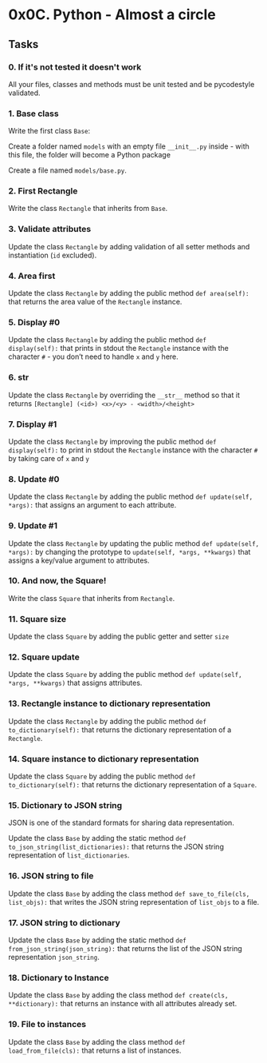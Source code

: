 # 0x0C. Python - Almost a circle

## Tasks

### 0. If it's not tested it doesn't work



All your files, classes and methods must be unit tested and be pycodestyle validated.


### 1. Base class


Write the first class `Base`:

Create a folder named `models` with an empty file `__init__.py` inside - with this file, the folder will become a Python package

Create a file named `models/base.py`.



### 2. First Rectangle


Write the class `Rectangle` that inherits from `Base`.


### 3. Validate attributes



Update the class `Rectangle` by adding validation of all setter methods and instantiation (`id` excluded).


### 4. Area first



Update the class `Rectangle` by adding the public method `def area(self):` that returns the area value of the `Rectangle` instance.


### 5. Display #0



Update the class `Rectangle` by adding the public method `def display(self):` that prints in stdout the `Rectangle` instance with the character `#` - you don’t need to handle `x` and `y` here.



### 6. __str__



Update the class `Rectangle` by overriding the `__str__` method so that it returns `[Rectangle] (<id>) <x>/<y> - <width>/<height>`

### 7. Display #1



Update the class `Rectangle` by improving the public method `def display(self):` to print in stdout the `Rectangle` instance with the character `#` by taking care of `x` and `y`



### 8. Update #0


Update the class `Rectangle` by adding the public method `def update(self, *args):` that assigns an argument to each attribute.


### 9. Update #1


Update the class `Rectangle` by updating the public method `def update(self, *args):` by changing the prototype to `update(self, *args, **kwargs)` that assigns a key/value argument to attributes.



### 10. And now, the Square!


Write the class `Square` that inherits from `Rectangle`.


### 11. Square size


Update the class `Square` by adding the public getter and setter `size`



### 12. Square update



Update the class `Square` by adding the public method `def update(self, *args, **kwargs)` that assigns attributes.


### 13. Rectangle instance to dictionary representation


Update the class `Rectangle` by adding the public method `def to_dictionary(self):` that returns the dictionary representation of a `Rectangle`.



### 14. Square instance to dictionary representation


Update the class `Square` by adding the public method `def to_dictionary(self):` that returns the dictionary representation of a `Square`.



### 15. Dictionary to JSON string


JSON is one of the standard formats for sharing data representation.

Update the class `Base` by adding the static method `def to_json_string(list_dictionaries):` that returns the JSON string representation of `list_dictionaries`.


### 16. JSON string to file


Update the class `Base` by adding the class method `def save_to_file(cls, list_objs):` that writes the JSON string representation of `list_objs` to a file.



### 17. JSON string to dictionary



Update the class `Base` by adding the static method `def from_json_string(json_string):` that returns the list of the JSON string representation `json_string`.

### 18. Dictionary to Instance

Update the class `Base` by adding the class method `def create(cls, **dictionary):` that returns an instance with all attributes already set.



### 19. File to instances


Update the class `Base` by adding the class method `def load_from_file(cls):` that returns a list of instances.


